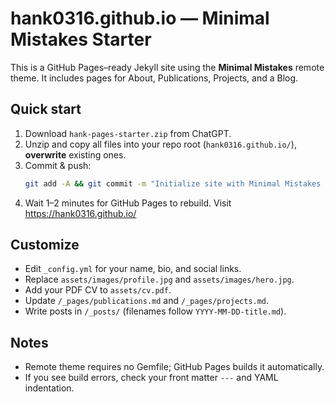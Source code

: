 
# hank0316.github.io — Minimal Mistakes Starter

This is a GitHub Pages–ready Jekyll site using the **Minimal Mistakes** remote theme.
It includes pages for About, Publications, Projects, and a Blog.

## Quick start

1. Download `hank-pages-starter.zip` from ChatGPT.
2. Unzip and copy all files into your repo root (`hank0316.github.io/`), **overwrite** existing ones.
3. Commit & push:
   ```bash
   git add -A && git commit -m "Initialize site with Minimal Mistakes starter" && git push
   ```
4. Wait 1–2 minutes for GitHub Pages to rebuild. Visit https://hank0316.github.io/

## Customize
- Edit `_config.yml` for your name, bio, and social links.
- Replace `assets/images/profile.jpg` and `assets/images/hero.jpg`.
- Add your PDF CV to `assets/cv.pdf`.
- Update `/_pages/publications.md` and `/_pages/projects.md`.
- Write posts in `/_posts/` (filenames follow `YYYY-MM-DD-title.md`).

## Notes
- Remote theme requires no Gemfile; GitHub Pages builds it automatically.
- If you see build errors, check your front matter `---` and YAML indentation.
